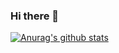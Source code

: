 ### Hi there 👋

[![Anurag's github stats](https://github-readme-stats.vercel.app/api?username=angelfeli98&theme=synthwave)](https://github.com/angelfeli98/github-readme-stats)

<!--
**angelfeli98/angelfeli98** is a ✨ _special_ ✨ repository because its `README.md` (this file) appears on your GitHub profile.

Here are some ideas to get you started:

- 🔭 I’m currently working on ...
- 🌱 I’m currently learning ...
- 👯 I’m looking to collaborate on ...
- 🤔 I’m looking for help with ...
- 💬 Ask me about ...
- 📫 How to reach me: ...
- 😄 Pronouns: ...
- ⚡ Fun fact: ...
-->
